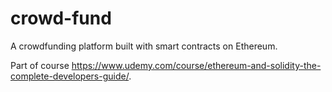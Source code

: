 # crowd-fund
 A crowdfunding platform built with smart contracts on Ethereum. 
 
Part of course https://www.udemy.com/course/ethereum-and-solidity-the-complete-developers-guide/.
